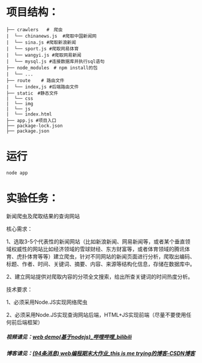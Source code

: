 # 项目结构：

```
├── crawlers   #　爬虫
|  └── chinanews.js  #爬取中国新闻网
|  └── sina.js #爬取新浪新闻
|  └── sport.js #爬取网易体育
|  └── wangyi.js #爬取网易新闻
|  └── mysql.js #连接数据库并执行sql语句
├── node_modules　# npm install的包
|  └── ...　　
├── route    # 路由文件
|  └── index,js #后端路由文件
├── static　#静态文件
|  └── css
|  └── img
|  └── js
|  └── index.html
├── app.js #项目入口
├── package-lock.json
├── package.json
```

# 运行

```shell
node app
```



# 实验任务：

新闻爬虫及爬取结果的查询网站

核心需求：

1、选取3-5个代表性的新闻网站（比如新浪新闻、网易新闻等，或者某个垂直领域权威性的网站比如经济领域的雪球财经、东方财富等，或者体育领域的腾讯体育、虎扑体育等等）建立爬虫，针对不同网站的新闻页面进行分析，爬取出编码、标题、作者、时间、关键词、摘要、内容、来源等结构化信息，存储在数据库中。

2、建立网站提供对爬取内容的分项全文搜索，给出所查关键词的时间热度分析。

技术要求：

1、必须采用Node.JS实现网络爬虫

2、必须采用Node.JS实现查询网站后端，HTML+JS实现前端（尽量不要使用任何前后端框架）



##### 视频请见：[web demo(基于nodejs)_哔哩哔哩_bilibili](https://www.bilibili.com/video/bv1B34y1J7ZY?vd_source=2639eb5da06960a4a76e9d5cdbe690d7)

##### 博客请见：[(94条消息) web编程期末大作业_this is me trying的博客-CSDN博客](https://blog.csdn.net/m0_50394599/article/details/125848054)
